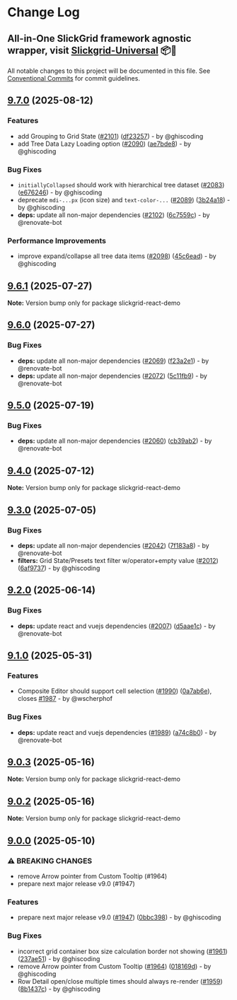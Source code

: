 # Change Log
## All-in-One SlickGrid framework agnostic wrapper, visit [Slickgrid-Universal](https://github.com/ghiscoding/slickgrid-universal) 📦🚀

All notable changes to this project will be documented in this file.
See [Conventional Commits](https://conventionalcommits.org) for commit guidelines.

## [9.7.0](https://github.com/ghiscoding/slickgrid-universal/compare/v9.6.1...v9.7.0) (2025-08-12)

### Features

* add Grouping to Grid State ([#2101](https://github.com/ghiscoding/slickgrid-universal/issues/2101)) ([df23257](https://github.com/ghiscoding/slickgrid-universal/commit/df23257d8435fa4f14a5bfec732fe00ad11a0606)) - by @ghiscoding
* add Tree Data Lazy Loading option ([#2090](https://github.com/ghiscoding/slickgrid-universal/issues/2090)) ([ae7bde8](https://github.com/ghiscoding/slickgrid-universal/commit/ae7bde8b6827fdb07839222cd97d8bcc33c77d49)) - by @ghiscoding

### Bug Fixes

* `initiallyCollapsed` should work with hierarchical tree dataset ([#2083](https://github.com/ghiscoding/slickgrid-universal/issues/2083)) ([e676246](https://github.com/ghiscoding/slickgrid-universal/commit/e676246d0f1305eb17b9ba6818cd81783eab8cce)) - by @ghiscoding
* deprecate `mdi-...px` (icon size) and `text-color-...` ([#2089](https://github.com/ghiscoding/slickgrid-universal/issues/2089)) ([3b24a18](https://github.com/ghiscoding/slickgrid-universal/commit/3b24a187503dfb0b71b3adf3faa9a4622bf2b962)) - by @ghiscoding
* **deps:** update all non-major dependencies ([#2102](https://github.com/ghiscoding/slickgrid-universal/issues/2102)) ([6c7559c](https://github.com/ghiscoding/slickgrid-universal/commit/6c7559c60889596d8a028d517cba2e73d773073e)) - by @renovate-bot

### Performance Improvements

* improve expand/collapse all tree data items ([#2098](https://github.com/ghiscoding/slickgrid-universal/issues/2098)) ([45c6ead](https://github.com/ghiscoding/slickgrid-universal/commit/45c6ead12b1bc638c10f14134ff1d268d480df75)) - by @ghiscoding

## [9.6.1](https://github.com/ghiscoding/slickgrid-universal/compare/v9.6.0...v9.6.1) (2025-07-27)

**Note:** Version bump only for package slickgrid-react-demo

## [9.6.0](https://github.com/ghiscoding/slickgrid-universal/compare/v9.5.0...v9.6.0) (2025-07-27)

### Bug Fixes

* **deps:** update all non-major dependencies ([#2069](https://github.com/ghiscoding/slickgrid-universal/issues/2069)) ([f23a2e1](https://github.com/ghiscoding/slickgrid-universal/commit/f23a2e17b8d31b4ed10416f49bc5b12b13bf449d)) - by @renovate-bot
* **deps:** update all non-major dependencies ([#2072](https://github.com/ghiscoding/slickgrid-universal/issues/2072)) ([5c11fb9](https://github.com/ghiscoding/slickgrid-universal/commit/5c11fb9bea0dfcc4c2b9d04de4238aeb69f2e2c7)) - by @renovate-bot

## [9.5.0](https://github.com/ghiscoding/slickgrid-universal/compare/v9.4.0...v9.5.0) (2025-07-19)

### Bug Fixes

* **deps:** update all non-major dependencies ([#2060](https://github.com/ghiscoding/slickgrid-universal/issues/2060)) ([cb39ab2](https://github.com/ghiscoding/slickgrid-universal/commit/cb39ab2dbb9e2203f1c1d6615566b7922eb4aa3b)) - by @renovate-bot

## [9.4.0](https://github.com/ghiscoding/slickgrid-universal/compare/v9.3.0...v9.4.0) (2025-07-12)

**Note:** Version bump only for package slickgrid-react-demo

## [9.3.0](https://github.com/ghiscoding/slickgrid-universal/compare/v9.2.0...v9.3.0) (2025-07-05)

### Bug Fixes

* **deps:** update all non-major dependencies ([#2042](https://github.com/ghiscoding/slickgrid-universal/issues/2042)) ([7f183a8](https://github.com/ghiscoding/slickgrid-universal/commit/7f183a897789623b3568d6a3506e14141022d22a)) - by @renovate-bot
* **filters:** Grid State/Presets text filter w/operator+empty value ([#2012](https://github.com/ghiscoding/slickgrid-universal/issues/2012)) ([6af9737](https://github.com/ghiscoding/slickgrid-universal/commit/6af97370e6feae65d7efb5767df5a3f549673a9d)) - by @ghiscoding

## [9.2.0](https://github.com/ghiscoding/slickgrid-universal/compare/v9.1.0...v9.2.0) (2025-06-14)

### Bug Fixes

* **deps:** update react and vuejs dependencies ([#2007](https://github.com/ghiscoding/slickgrid-universal/issues/2007)) ([d5aae1c](https://github.com/ghiscoding/slickgrid-universal/commit/d5aae1c520ade1ea22a05ec951df6b98c5f62922)) - by @renovate-bot

## [9.1.0](https://github.com/ghiscoding/slickgrid-react/compare/v9.0.3...v9.1.0) (2025-05-31)

### Features

* Composite Editor should support cell selection ([#1990](https://github.com/ghiscoding/slickgrid-react/issues/1990)) ([0a7ab6e](https://github.com/ghiscoding/slickgrid-react/commit/0a7ab6e3b59176a3d4a6af67bdca8c31b681aad3)), closes [#1987](https://github.com/ghiscoding/slickgrid-react/issues/1987) - by @wscherphof

### Bug Fixes

* **deps:** update react and vuejs dependencies ([#1989](https://github.com/ghiscoding/slickgrid-react/issues/1989)) ([a74c8b0](https://github.com/ghiscoding/slickgrid-react/commit/a74c8b0db48fa13d52c5f47f5ef10d5d90915cf8)) - by @renovate-bot

## [9.0.3](https://github.com/ghiscoding/slickgrid-react/compare/v9.0.2...v9.0.3) (2025-05-16)

**Note:** Version bump only for package slickgrid-react-demo

## [9.0.2](https://github.com/ghiscoding/slickgrid-react/compare/v9.0.0...v9.0.2) (2025-05-16)

**Note:** Version bump only for package slickgrid-react-demo

## [9.0.0](https://github.com/ghiscoding/slickgrid-react/compare/v5.14.0...v9.0.0) (2025-05-10)

### ⚠ BREAKING CHANGES

* remove Arrow pointer from Custom Tooltip (#1964)
* prepare next major release v9.0 (#1947)

### Features

* prepare next major release v9.0 ([#1947](https://github.com/ghiscoding/slickgrid-react/issues/1947)) ([0bbc398](https://github.com/ghiscoding/slickgrid-react/commit/0bbc39803c6956f74f6a6b46dc39eb3a97ec84a5)) - by @ghiscoding

### Bug Fixes

* incorrect grid container box size calculation border not showing ([#1961](https://github.com/ghiscoding/slickgrid-react/issues/1961)) ([237ae51](https://github.com/ghiscoding/slickgrid-react/commit/237ae51cbf406c3dd93078cd44f98f3f35d4bd58)) - by @ghiscoding
* remove Arrow pointer from Custom Tooltip ([#1964](https://github.com/ghiscoding/slickgrid-react/issues/1964)) ([018169d](https://github.com/ghiscoding/slickgrid-react/commit/018169df816441d0a8d780299ecabbc81163caba)) - by @ghiscoding
* Row Detail open/close multiple times should always re-render ([#1959](https://github.com/ghiscoding/slickgrid-react/issues/1959)) ([8b1437c](https://github.com/ghiscoding/slickgrid-react/commit/8b1437cab5c1a445406414157adacef78854862c)) - by @ghiscoding
